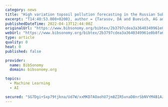```yaml
---
category: news
title: "High variation topsoil pollution forecasting in the Russian Subarctic: Using artificial neural networks combined with residual kriging"
excerpt: "T14:40:53.000+0200}, author = {Tarasov, DA and Buevich, AG and Sergeev, AP and Shichkin, AV}, biburl = { interhash = {2b3797cdea3a3640349961e0b8fa66ac}, intrahash = {3ede8f5d5d8d79938f49bcdd79c657ad},"
publishedDateTime: 2022-04-13T12:44:00Z
originalUrl: "https://www.bibsonomy.org/bibtex/2b3797cdea3a3640349961e0b8fa66ac?lang=en"
webUrl: "https://www.bibsonomy.org/bibtex/2b3797cdea3a3640349961e0b8fa66ac?lang=en"
type: article
quality: 0
heat: 0
published: false

provider:
  name: BibSonomy
  domain: bibsonomy.org

topics:
  - Machine Learning
  - AI

secured: "SG7Dgi+Sxp79tjkna/Ud7W/xxMKD7AOaohU7jm8ZIR5vnaD8nrSbNVYM4B1Az5pBiU7JxJJ1iZoMJjHfb439muEExHXS4N1TlJzafBPFrSlA75VyCXH18aoV6lsHOGMhI0NXeRQhsBxvbDhO23XWvI5gbjUJ0vpKYOWKhX3jCIPO9HqGnChisOmEdqJIAg7ZVrGyc3cnUoPiuKz9bwIVTY4p4rmjFOUG+grTqvx3pr4EzcCzJYHrgZwqFzq1NIk+c1aMhFWpQf6jaG7ttNj7+tK7FsQrMGzVdbUY60RY1ELn++aKiYbsdhdY8aRUFf4mdh/lxyNb5Em2Rfppi4eKTyDLksIYhdnVPpmlTIKz4bE=;ohdfdo5IlmDz1rC+yUX1ag=="
---
```


